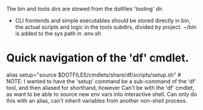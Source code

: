 The bin and tools dirs are stowed from the dotfiles 'tooling' dir.
- CLI frontends and simple executables should be stored directly in bin, the actual scripts and logic in the tools subdirs, divided by project. ~/bin is added to the sys path in .env.sh

# Quick navigation of the 'df' cmdlet.
alias setup="source $DOTFILES/cmdlets/share/df/scripts/setup.sh" # 
NOTE: I wanted to have the 'setup' command be a sub-command of the 'df' tool, and then aliased for shorthand, however Can't be with the 'df' cmdlet, as want to be able to source new env vars into interactive shell. Can only do this with an alias, can't inherit variables from another non-shell process.
